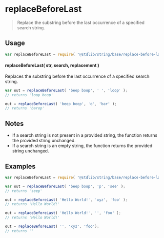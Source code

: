 <!--

@license Apache-2.0

Copyright (c) 2024 The Stdlib Authors.

Licensed under the Apache License, Version 2.0 (the "License");
you may not use this file except in compliance with the License.
You may obtain a copy of the License at

   http://www.apache.org/licenses/LICENSE-2.0

Unless required by applicable law or agreed to in writing, software
distributed under the License is distributed on an "AS IS" BASIS,
WITHOUT WARRANTIES OR CONDITIONS OF ANY KIND, either express or implied.
See the License for the specific language governing permissions and
limitations under the License.

-->

# replaceBeforeLast

> Replace the substring before the last occurrence of a specified search string.

<!-- Section to include introductory text. Make sure to keep an empty line after the intro `section` element and another before the `/section` close. -->

<section class="intro">

</section>

<!-- /.intro -->

<!-- Package usage documentation. -->

<section class="usage">

## Usage

```javascript
var replaceBeforeLast = require( '@stdlib/string/base/replace-before-last' );
```

#### replaceBeforeLast( str, search, replacement )

Replaces the substring before the last occurrence of a specified search string.

```javascript
var out = replaceBeforeLast( 'beep boop', ' ', 'loop' );
// returns 'loop boop'

out = replaceBeforeLast( 'beep boop', 'o', 'bar' );
// returns 'barop'
```

</section>

<!-- /.usage -->

<!-- Package usage notes. Make sure to keep an empty line after the `section` element and another before the `/section` close. -->

<section class="notes">

## Notes

-   If a search string is not present in a provided string, the function returns the provided string unchanged.
-   If a search string is an empty string, the function returns the provided string unchanged.

</section>

<!-- /.notes -->

<!-- Package usage examples. -->

<section class="examples">

## Examples

<!-- eslint no-undef: "error" -->

```javascript
var replaceBeforeLast = require( '@stdlib/string/base/replace-before-last' );

var out = replaceBeforeLast( 'beep boop', 'p', 'see' );
// returns 'seep'

out = replaceBeforeLast( 'Hello World!', 'xyz', 'foo' );
// returns 'Hello World!'

out = replaceBeforeLast( 'Hello World!', '', 'foo' );
// returns 'Hello World!'

out = replaceBeforeLast( '', 'xyz', 'foo');
// returns ''
```

</section>

<!-- /.examples -->

<!-- Section to include cited references. If references are included, add a horizontal rule *before* the section. Make sure to keep an empty line after the `section` element and another before the `/section` close. -->

<section class="references">

</section>

<!-- /.references -->

<!-- Section for related `stdlib` packages. Do not manually edit this section, as it is automatically populated. -->

<section class="related">

</section>

<!-- /.related -->

<!-- Section for all links. Make sure to keep an empty line after the `section` element and another before the `/section` close. -->

<section class="links">

</section>

<!-- /.links -->
